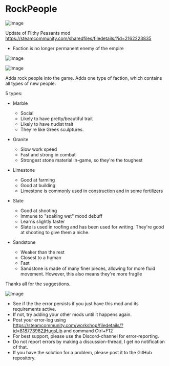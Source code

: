 # RockPeople

![Image](https://i.imgur.com/WAEzk68.png)

Update of Filthy Peasants mod
https://steamcommunity.com/sharedfiles/filedetails/?id=2162223835

- Faction is no longer permanent enemy of the empire

![Image](https://i.imgur.com/7Gzt3Rg.png)

	
![Image](https://i.imgur.com/NOW7jU1.png)

Adds rock people into the game. Adds one type of faction, which contains all types of new people.

5 types:

- Marble
     - Social
     - Likely to have pretty/beautiful trait
     - Likely to have nudist trait
     * They&apos;re like Greek sculptures.

- Granite
     - Slow work speed
     - Fast and strong in combat
     * Strongest stone material in-game, so they&apos;re the toughest 

- Limestone
     - Good at farming
     - Good at building
     * Limestone is commonly used in construction and in some fertilizers

- Slate
     - Good at shooting
     - Immune to &quot;soaking wet&quot; mood debuff
     - Learns slightly faster
     * Slate is used in roofing and has been used for writing. They&apos;re good at shooting to give them a niche.

- Sandstone
     - Weaker than the rest
     - Closest to a human
     - Fast
     * Sandstone is made of many finer pieces, allowing for more fluid movement. However, this also means they&apos;re more fragile


Thanks all for the suggestions.

![Image](https://i.imgur.com/Rs6T6cr.png)



-  See if the the error persists if you just have this mod and its requirements active.
-  If not, try adding your other mods until it happens again.
-  Post your error-log using https://steamcommunity.com/workshop/filedetails/?id=818773962]HugsLib and command Ctrl+F12
-  For best support, please use the Discord-channel for error-reporting.
-  Do not report errors by making a discussion-thread, I get no notification of that.
-  If you have the solution for a problem, please post it to the GitHub repository.



